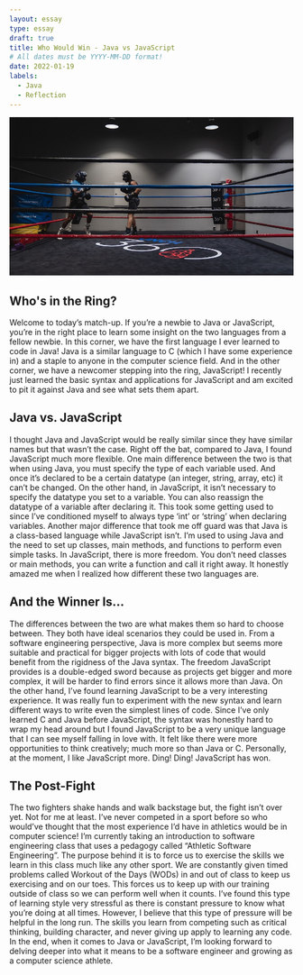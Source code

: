 ```yaml
---
layout: essay
type: essay
draft: true
title: Who Would Win - Java vs JavaScript
# All dates must be YYYY-MM-DD format!
date: 2022-01-19
labels:
  - Java 
  - Reflection
---
```


<img class="ui large image" src="../images/boxing.jpg">

## Who's in the Ring?

Welcome to today’s match-up. If you’re a newbie to Java or JavaScript, you’re in the right place to learn some insight on the two languages from a fellow newbie. In this corner, we have the first language I ever learned to code in Java! Java is a similar language to C (which I have some experience in) and a staple to anyone in the computer science field. And in the other corner, we have a newcomer stepping into the ring, JavaScript! I recently just learned the basic syntax and applications for JavaScript and am excited to pit it against Java and see what sets them apart. 

## Java vs. JavaScript 

I thought Java and JavaScript would be really similar since they have similar names but that wasn’t the case. Right off the bat, compared to Java, I found JavaScript much more flexible. One main difference between the two is that when using Java, you must specify the type of each variable used. And once it’s declared to be a certain datatype (an integer, string, array, etc) it can’t be changed. On the other hand, in JavaScript, it isn’t necessary to specify the datatype you set to a variable. You can also reassign the datatype of a variable after declaring it. This took some getting used to since I’ve conditioned myself to always type ‘int’ or ‘string’ when declaring variables. Another major difference that took me off guard was that Java is a class-based language while JavaScript isn’t. I’m used to using Java and the need to set up classes, main methods, and functions to perform even simple tasks. In JavaScript, there is more freedom. You don’t need classes or main methods, you can write a function and call it right away. It honestly amazed me when I realized how different these two languages are. 


## And the Winner Is...
 
The differences between the two are what makes them so hard to choose between. They both have ideal scenarios they could be used in. From a software engineering perspective, Java is more complex but seems more suitable and practical for bigger projects with lots of code that would benefit from the rigidness of the Java syntax. The freedom JavaScript provides is a double-edged sword because as projects get bigger and more complex, it will be harder to find errors since it allows more than Java. On the other hand, I’ve found learning JavaScript to be a very interesting experience. It was really fun to experiment with the new syntax and learn different ways to write even the simplest lines of code. Since I’ve only learned C and Java before JavaScript, the syntax was honestly hard to wrap my head around but I found JavaScript to be a very unique language that I can see myself falling in love with. It felt like there were more opportunities to think creatively; much more so than Java or C. Personally, at the moment, I like JavaScript more. Ding! Ding! JavaScript has won.

## The Post-Fight

The two fighters shake hands and walk backstage but, the fight isn’t over yet. Not for me at least. I’ve never competed in a sport before so who would’ve thought that the most experience I’d have in athletics would be in computer science! I’m currently taking an introduction to software engineering class that uses a pedagogy called “Athletic Software Engineering”. The purpose behind it is to force us to exercise the skills we learn in this class much like any other sport. We are constantly given timed problems called Workout of the Days (WODs) in and out of class to keep us exercising and on our toes. This forces us to keep up with our training outside of class so we can perform well when it counts. I’ve found this type of learning style very stressful as there is constant pressure to know what you’re doing at all times. However, I believe that this type of pressure will be helpful in the long run. The skills you learn from competing such as critical thinking, building character, and never giving up apply to learning any code. In the end, when it comes to Java or JavaScript, I’m looking forward to delving deeper into what it means to be a software engineer and growing as a computer science athlete. 
 
